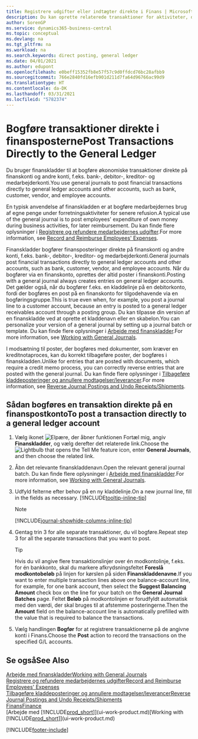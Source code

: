 ```yaml
---
title: Registrere udgifter eller indtægter direkte i Finans | Microsoft Docs
description: Du kan oprette relaterede transaktioner for aktiviteter, der ikke er repræsenteret af et dokument, f.eks. mindre udgifter eller indbetalinger, ved at bogføre kladdelinjer på siden Finanskladde.
author: SorenGP
ms.service: dynamics365-business-central
ms.topic: conceptual
ms.devlang: na
ms.tgt_pltfrm: na
ms.workload: na
ms.search.keywords: direct posting, general ledger
ms.date: 04/01/2021
ms.author: edupont
ms.openlocfilehash: e0beff15352fb8e57f57c9d0ffdcd76bc28afbb9
ms.sourcegitcommit: 766e2840fd16efb901d211d7fa64d96766ac99d9
ms.translationtype: HT
ms.contentlocale: da-DK
ms.lasthandoff: 03/31/2021
ms.locfileid: "5782374"
---
```

# <a name="post-transactions-directly-to-the-general-ledger"></a><span data-ttu-id="8050c-103">Bogføre transaktioner direkte i finansposterne</span><span class="sxs-lookup"><span data-stu-id="8050c-103">Post Transactions Directly to the General Ledger</span></span>

<span data-ttu-id="8050c-104">Du bruger finanskladder til at bogføre økonomiske transaktioner direkte på finanskonti og andre konti, f.eks. bank-, debitor-, kreditor- og medarbejderkonti.</span><span class="sxs-lookup"><span data-stu-id="8050c-104">You use general journals to post financial transactions directly to general ledger accounts and other accounts, such as bank, customer, vendor, and employee accounts.</span></span>  

<span data-ttu-id="8050c-105">En typisk anvendelse af finanskladden er at bogføre medarbejdernes brug af egne penge under forretningsaktiviteter for senere refusion.</span><span class="sxs-lookup"><span data-stu-id="8050c-105">A typical use of the general journal is to post employees' expenditure of own money during business activities, for later reimbursement.</span></span> <span data-ttu-id="8050c-106">Du kan finde flere oplysninger i [Registrere og refundere medarbejdernes udgifter](finance-how-record-reimburse-employee-expenses.md).</span><span class="sxs-lookup"><span data-stu-id="8050c-106">For more information, see [Record and Reimburse Employees' Expenses](finance-how-record-reimburse-employee-expenses.md).</span></span>

<span data-ttu-id="8050c-107">Finanskladder bogfører finansposteringer direkte på finanskonti og andre konti, f.eks. bank-, debitor-, kreditor- og medarbejderkonti.</span><span class="sxs-lookup"><span data-stu-id="8050c-107">General journals post financial transactions directly to general ledger accounts and other accounts, such as bank, customer, vendor, and employee accounts.</span></span> <span data-ttu-id="8050c-108">Når du bogfører via en finanskonto, oprettes der altid poster i finanskonti.</span><span class="sxs-lookup"><span data-stu-id="8050c-108">Posting with a general journal always creates entries on general ledger accounts.</span></span> <span data-ttu-id="8050c-109">Det gælder også, når du bogfører f.eks. en kladdelinje på en debitorkonto, fordi der bogføres en post på en finanskonto for tilgodehavende via en bogføringsgruppe.</span><span class="sxs-lookup"><span data-stu-id="8050c-109">This is true even when, for example, you post a journal line to a customer account, because an entry is posted to a general ledger receivables account through a posting group.</span></span> <span data-ttu-id="8050c-110">Du kan tilpasse din version af en finanskladde ved at oprette et kladdenavn eller en skabelon.</span><span class="sxs-lookup"><span data-stu-id="8050c-110">You can personalize your version of a general journal by setting up a journal batch or template.</span></span> <span data-ttu-id="8050c-111">Du kan finde flere oplysninger i [Arbejde med finanskladder](ui-work-general-journals.md).</span><span class="sxs-lookup"><span data-stu-id="8050c-111">For more information, see [Working with General Journals](ui-work-general-journals.md).</span></span>

<span data-ttu-id="8050c-112">I modsætning til poster, der bogføres med dokumenter, som kræver en kreditnotaproces, kan du korrekt tilbageføre poster, der bogføres i finanskladden.</span><span class="sxs-lookup"><span data-stu-id="8050c-112">Unlike for entries that are posted with documents, which require a credit memo process, you can correctly reverse entries that are posted with the general journal.</span></span> <span data-ttu-id="8050c-113">Du kan finde flere oplysninger i [Tilbageføre kladdeposteringer og annullere modtagelser/leverancer](finance-how-reverse-journal-posting.md).</span><span class="sxs-lookup"><span data-stu-id="8050c-113">For more information, see [Reverse Journal Postings and Undo Receipts/Shipments](finance-how-reverse-journal-posting.md).</span></span>

## <a name="to-post-a-transaction-directly-to-a-general-ledger-account"></a><span data-ttu-id="8050c-114">Sådan bogføres en transaktion direkte på en finanspostkonto</span><span class="sxs-lookup"><span data-stu-id="8050c-114">To post a transaction directly to a general ledger account</span></span>

1. <span data-ttu-id="8050c-115">Vælg ikonet ![Elpære, der åbner funktionen Fortæl mig](media/ui-search/search_small.png "Fortæl mig, hvad du vil foretage dig"), angiv **Finanskladder**, og vælg derefter det relaterede link.</span><span class="sxs-lookup"><span data-stu-id="8050c-115">Choose the ![Lightbulb that opens the Tell Me feature](media/ui-search/search_small.png "Tell me what you want to do") icon, enter **General Journals**, and then choose the related link.</span></span>
2. <span data-ttu-id="8050c-116">Åbn det relevante finanskladdenavn.</span><span class="sxs-lookup"><span data-stu-id="8050c-116">Open the relevant general journal batch.</span></span> <span data-ttu-id="8050c-117">Du kan finde flere oplysninger i [Arbejde med finanskladder](ui-work-general-journals.md).</span><span class="sxs-lookup"><span data-stu-id="8050c-117">For more information, see [Working with General Journals](ui-work-general-journals.md).</span></span>
3. <span data-ttu-id="8050c-118">Udfyld felterne efter behov på en ny kladdelinje.</span><span class="sxs-lookup"><span data-stu-id="8050c-118">On a new journal line, fill in the fields as necessary.</span></span> [!INCLUDE[tooltip-inline-tip](includes/tooltip-inline-tip_md.md)]    

    > [!NOTE]
    > [!INCLUDE[journal-showhide-columns-inline-tip](includes/journal-showhide-columns-inline-tip.md)]
4. <span data-ttu-id="8050c-119">Gentag trin 3 for alle separate transaktioner, du vil bogføre.</span><span class="sxs-lookup"><span data-stu-id="8050c-119">Repeat step 3 for all the separate transactions that you want to post.</span></span>

    > [!TIP]  
    > <span data-ttu-id="8050c-120">Hvis du vil angive flere transaktionslinjer over én modkontolinje, f.eks. for én bankkonto, skal du markere afkrydsningsfeltet **Foreslå modkontobeløb** på linjen for kørslen på siden **Finanskladdenavne**.</span><span class="sxs-lookup"><span data-stu-id="8050c-120">If you want to enter multiple transaction lines above one balance-account line, for example, for one bank account, then select the **Suggest Balancing Amount** check box on the line for your batch on the **General Journal Batches** page.</span></span> <span data-ttu-id="8050c-121">Feltet **Beløb** på modkontolinjen er forudfyldt automatisk med den værdi, der skal bruges til at afstemme posteringerne.</span><span class="sxs-lookup"><span data-stu-id="8050c-121">Then the **Amount** field on the balance-account line is automatically prefilled with the value that is required to balance the transactions.</span></span>
5. <span data-ttu-id="8050c-122">Vælg handlingen **Bogfør** for at registrere transaktionerne på de angivne konti i Finans.</span><span class="sxs-lookup"><span data-stu-id="8050c-122">Choose the **Post** action to record the transactions on the specified G/L accounts.</span></span>

## <a name="see-also"></a><span data-ttu-id="8050c-123">Se også</span><span class="sxs-lookup"><span data-stu-id="8050c-123">See Also</span></span>

[<span data-ttu-id="8050c-124">Arbejde med finanskladder</span><span class="sxs-lookup"><span data-stu-id="8050c-124">Working with General Journals</span></span>](ui-work-general-journals.md)  
[<span data-ttu-id="8050c-125">Registrere og refundere medarbejdernes udgifter</span><span class="sxs-lookup"><span data-stu-id="8050c-125">Record and Reimburse Employees' Expenses</span></span>](finance-how-record-reimburse-employee-expenses.md)  
[<span data-ttu-id="8050c-126">Tilbageføre kladdeposteringer og annullere modtagelser/leverancer</span><span class="sxs-lookup"><span data-stu-id="8050c-126">Reverse Journal Postings and Undo Receipts/Shipments</span></span>](finance-how-reverse-journal-posting.md)  
[<span data-ttu-id="8050c-127">Finans</span><span class="sxs-lookup"><span data-stu-id="8050c-127">Finance</span></span>](finance.md)  
<span data-ttu-id="8050c-128">[Arbejde med [!INCLUDE[prod_short](includes/prod_short.md)]](ui-work-product.md)</span><span class="sxs-lookup"><span data-stu-id="8050c-128">[Working with [!INCLUDE[prod_short](includes/prod_short.md)]](ui-work-product.md)</span></span>  


[!INCLUDE[footer-include](includes/footer-banner.md)]